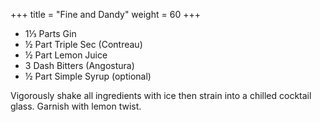 +++
title = "Fine and Dandy"
weight = 60
+++

- 1⅓ Parts Gin
- ½ Part Triple Sec (Contreau)
- ½ Part Lemon Juice
- 3 Dash Bitters (Angostura)
- ½ Part Simple Syrup (optional)

Vigorously shake all ingredients with ice then strain into a chilled cocktail glass. Garnish with lemon twist.


